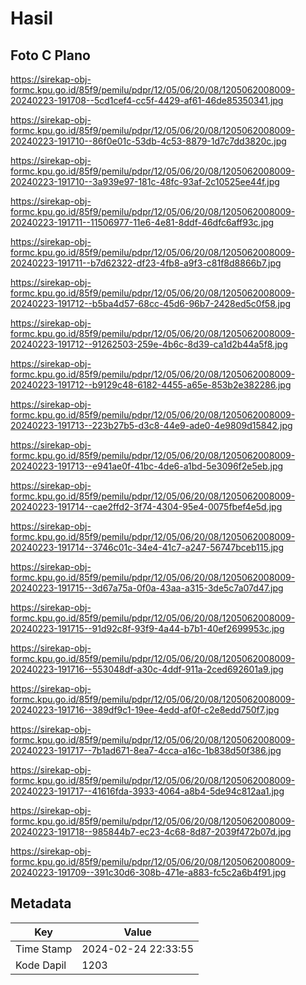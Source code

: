 # Hasil

## Foto C Plano

https://sirekap-obj-formc.kpu.go.id/85f9/pemilu/pdpr/12/05/06/20/08/1205062008009-20240223-191708--5cd1cef4-cc5f-4429-af61-46de85350341.jpg

https://sirekap-obj-formc.kpu.go.id/85f9/pemilu/pdpr/12/05/06/20/08/1205062008009-20240223-191710--86f0e01c-53db-4c53-8879-1d7c7dd3820c.jpg

https://sirekap-obj-formc.kpu.go.id/85f9/pemilu/pdpr/12/05/06/20/08/1205062008009-20240223-191710--3a939e97-181c-48fc-93af-2c10525ee44f.jpg

https://sirekap-obj-formc.kpu.go.id/85f9/pemilu/pdpr/12/05/06/20/08/1205062008009-20240223-191711--11506977-11e6-4e81-8ddf-46dfc6aff93c.jpg

https://sirekap-obj-formc.kpu.go.id/85f9/pemilu/pdpr/12/05/06/20/08/1205062008009-20240223-191711--b7d62322-df23-4fb8-a9f3-c81f8d8866b7.jpg

https://sirekap-obj-formc.kpu.go.id/85f9/pemilu/pdpr/12/05/06/20/08/1205062008009-20240223-191712--b5ba4d57-68cc-45d6-96b7-2428ed5c0f58.jpg

https://sirekap-obj-formc.kpu.go.id/85f9/pemilu/pdpr/12/05/06/20/08/1205062008009-20240223-191712--91262503-259e-4b6c-8d39-ca1d2b44a5f8.jpg

https://sirekap-obj-formc.kpu.go.id/85f9/pemilu/pdpr/12/05/06/20/08/1205062008009-20240223-191712--b9129c48-6182-4455-a65e-853b2e382286.jpg

https://sirekap-obj-formc.kpu.go.id/85f9/pemilu/pdpr/12/05/06/20/08/1205062008009-20240223-191713--223b27b5-d3c8-44e9-ade0-4e9809d15842.jpg

https://sirekap-obj-formc.kpu.go.id/85f9/pemilu/pdpr/12/05/06/20/08/1205062008009-20240223-191713--e941ae0f-41bc-4de6-a1bd-5e3096f2e5eb.jpg

https://sirekap-obj-formc.kpu.go.id/85f9/pemilu/pdpr/12/05/06/20/08/1205062008009-20240223-191714--cae2ffd2-3f74-4304-95e4-0075fbef4e5d.jpg

https://sirekap-obj-formc.kpu.go.id/85f9/pemilu/pdpr/12/05/06/20/08/1205062008009-20240223-191714--3746c01c-34e4-41c7-a247-56747bceb115.jpg

https://sirekap-obj-formc.kpu.go.id/85f9/pemilu/pdpr/12/05/06/20/08/1205062008009-20240223-191715--3d67a75a-0f0a-43aa-a315-3de5c7a07d47.jpg

https://sirekap-obj-formc.kpu.go.id/85f9/pemilu/pdpr/12/05/06/20/08/1205062008009-20240223-191715--91d92c8f-93f9-4a44-b7b1-40ef2699953c.jpg

https://sirekap-obj-formc.kpu.go.id/85f9/pemilu/pdpr/12/05/06/20/08/1205062008009-20240223-191716--553048df-a30c-4ddf-911a-2ced692601a9.jpg

https://sirekap-obj-formc.kpu.go.id/85f9/pemilu/pdpr/12/05/06/20/08/1205062008009-20240223-191716--389df9c1-19ee-4edd-af0f-c2e8edd750f7.jpg

https://sirekap-obj-formc.kpu.go.id/85f9/pemilu/pdpr/12/05/06/20/08/1205062008009-20240223-191717--7b1ad671-8ea7-4cca-a16c-1b838d50f386.jpg

https://sirekap-obj-formc.kpu.go.id/85f9/pemilu/pdpr/12/05/06/20/08/1205062008009-20240223-191717--41616fda-3933-4064-a8b4-5de94c812aa1.jpg

https://sirekap-obj-formc.kpu.go.id/85f9/pemilu/pdpr/12/05/06/20/08/1205062008009-20240223-191718--985844b7-ec23-4c68-8d87-2039f472b07d.jpg

https://sirekap-obj-formc.kpu.go.id/85f9/pemilu/pdpr/12/05/06/20/08/1205062008009-20240223-191709--391c30d6-308b-471e-a883-fc5c2a6b4f91.jpg


## Metadata

| Key        | Value               |
| ---------- | ------------------- |
| Time Stamp | 2024-02-24 22:33:55 |
| Kode Dapil | 1203                |



